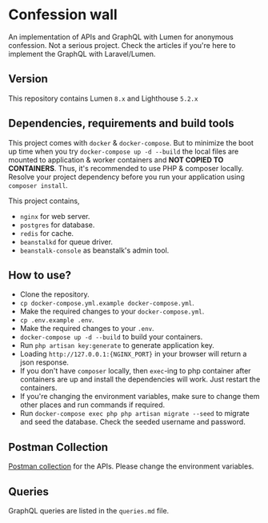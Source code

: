 # Confession wall

An implementation of APIs and GraphQL with Lumen for anonymous confession. Not a serious project. Check the articles if you're here to implement the GraphQL with Laravel/Lumen.

## Version
This repository contains Lumen `8.x` and Lighthouse `5.2.x`

## Dependencies, requirements and build tools
This project comes with `docker` & `docker-compose`. But to minimize the boot up time when you try `docker-compose up -d --build` the local files are mounted to application & worker containers and **NOT COPIED TO CONTAINERS**.
Thus, it's recommended to use PHP & composer locally. Resolve your project dependency before you run your application using `composer install`.

This project contains,
- `nginx` for web server.
- `postgres` for database.
- `redis` for cache.
- `beanstalkd` for queue driver.
- `beanstalk-console` as beanstalk's admin tool.

## How to use?
- Clone the repository.
- `cp docker-compose.yml.example docker-compose.yml`.
- Make the required changes to your `docker-compose.yml`.
- `cp .env.example .env`.
- Make the required changes to your `.env`.
- `docker-compose up -d --build` to build your containers.
- Run `php artisan key:generate` to generate application key.
- Loading `http://127.0.0.1:{NGINX_PORT}` in your browser will return a json response.
- If you don't have `composer` locally, then `exec`-ing to php container after containers are up and install the dependencies will work. Just restart the containers.
- If you're changing the environment variables, make sure to change them other places and run commands if required.
- Run `docker-compose exec php php artisan migrate --seed` to migrate and seed the database. Check the seeded username and password.

## Postman Collection
[Postman collection](https://www.getpostman.com/collections/85c1be3c2301faa36c81) for the APIs. Please change the environment variables.

## Queries
GraphQL queries are listed in the `queries.md` file.
